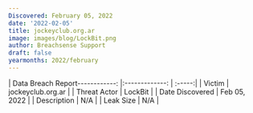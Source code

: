 ```yaml
---
Discovered: February 05, 2022
date: '2022-02-05'
title: jockeyclub.org.ar
image: images/blog/LockBit.png
author: Breachsense Support
draft: false
yearmonths: 2022/february
---
```


| Data Breach Report------------:   |:-------------:    | :-----:|
| Victim    | jockeyclub.org.ar      | 
| Threat Actor    | LockBit      | 
| Date Discovered    | Feb 05, 2022      | 
| Description    | N/A      | 
| Leak Size    | N/A      | 

